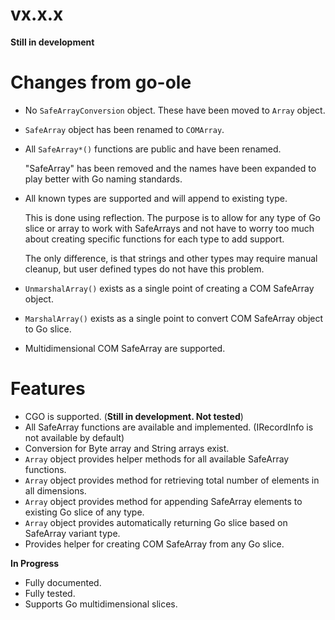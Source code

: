 # vx.x.x

**Still in development**

# Changes from go-ole

 * No `SafeArrayConversion` object. These have been moved to `Array` object.
 * `SafeArray` object has been renamed to `COMArray`.
 * All `SafeArray*()` functions are public and have been renamed.

	"SafeArray" has been removed and the names have been expanded to play better with Go naming standards.
 * All known types are supported and will append to existing type.

	This is done using reflection. The purpose is to allow for any type of Go slice or array to work with SafeArrays and not have to worry too much about creating specific functions for each type to add support.

	The only difference, is that strings and other types may require manual cleanup, but user defined types do not have this problem.
 * `UnmarshalArray()` exists as a single point of creating a COM SafeArray object.
 * `MarshalArray()` exists as a single point to convert COM SafeArray object to Go slice.
 * Multidimensional COM SafeArray are supported.

# Features

 * CGO is supported. (**Still in development. Not tested**)
 * All SafeArray functions are available and implemented. (IRecordInfo is not available by default)
 * Conversion for Byte array and String arrays exist.
 * `Array` object provides helper methods for all available SafeArray functions.
 * `Array` object provides method for retrieving total number of elements in all dimensions.
 * `Array` object provides method for appending SafeArray elements to existing Go slice of any type.
 * `Array` object provides automatically returning Go slice based on SafeArray variant type.
 * Provides helper for creating COM SafeArray from any Go slice.

**In Progress**
 * Fully documented.
 * Fully tested.
 * Supports Go multidimensional slices.
